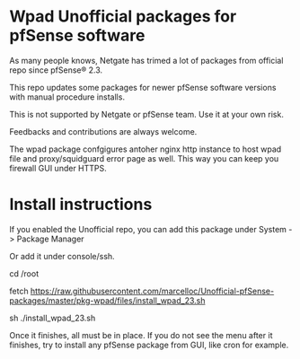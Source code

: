 # Wpad Unofficial packages for pfSense software

As many people knows, Netgate has trimed a lot of packages from official repo since pfSense® 2.3. 

This repo updates some packages for newer pfSense software versions with manual procedure installs.

This is not supported by Netgate or pfSense team. Use it at your own risk.

Feedbacks and contributions are always welcome.

The wpad package confgigures antoher nginx http instance to host wpad file and proxy/squidguard error page as well. This way you can keep you firewall GUI under HTTPS.

# Install instructions

If you enabled the Unofficial repo, you can add this package under System -> Package Manager

Or add it under console/ssh.

cd /root

fetch https://raw.githubusercontent.com/marcelloc/Unofficial-pfSense-packages/master/pkg-wpad/files/install_wpad_23.sh

sh ./install_wpad_23.sh

Once it finishes, all must be in place. If you do not see the menu after it finishes, try to install any pfSense package from GUI, like cron for example.
